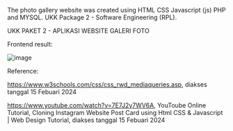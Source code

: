 The photo gallery website was created using HTML CSS Javascript (js) PHP and MYSQL. UKK Package 2 - Software Engineering (RPL).

UKK PAKET 2 - APLIKASI WEBSITE GALERI FOTO

Frontend result:

![image](https://github.com/MaklonFR/WebGalleryPhoto/assets/88584119/169a3985-bb99-441c-82af-e54874653237)


Reference:

https://www.w3schools.com/css/css_rwd_mediaqueries.asp, diakses tanggal 15 Febuari 2024

https://www.youtube.com/watch?v=7E7J2y7WV6A, YouToube Online Tutorial, Cloning Instagram Website Post Card using Html CSS 
& Javascript | Web Design Tutorial, diakses tanggal 15 Febuari 2024
 
